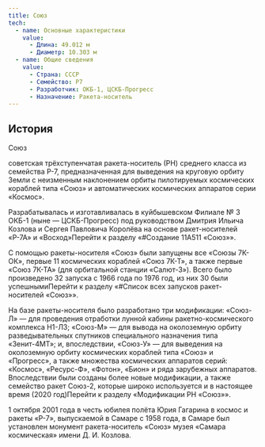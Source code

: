```yaml
---
title: Союз
tech:
  - name: Основные характеристики
    value:
      - Длина: 49.012 м
      - Диаметр: 10.303 м
  - name: Общие сведения
    value:
      - Страна: СССР
      - Семейство: Р7
      - Разработчик: ОКБ-1, ЦСКБ-Прогресс
      - Назначение: Ракета-носитель  
---
```



## История

Союз

советская трёхступенчатая ракета-носитель (РН) среднего класса из семейства Р-7, предназначенная для выведения на круговую орбиту Земли с неизменным наклонением орбиты пилотируемых космических кораблей типа «Союз» и автоматических космических аппаратов серии «Космос».

Разрабатывалась и изготавливалась в куйбышевском Филиале № 3 ОКБ-1 (ныне — ЦСКБ-Прогресс) под руководством Дмитрия Ильича Козлова и Сергея Павловича Королёва на основе ракет-носителей «Р-7А» и «Восход»Перейти к разделу «#Создание 11А511 «Союз»».

С помощью ракеты-носителя «Союз» были запущены все «Союзы 7К-ОК», первые 11 космических кораблей «Союз 7К-Т», а также первые «Союз 7К-ТА» (для орбитальной станции «Салют-3»). Всего было произведено 32 запуска с 1966 года по 1976 год, из них 30 были успешнымиПерейти к разделу «#Список всех запусков ракет-носителей «Союз»».

На базе ракеты-носителя было разработано три модификации: «Союз-Л» — для проведения отработки лунной кабины ракетно-космического комплекса Н1-ЛЗ; «Союз-М» — для вывода на околоземную орбиту разведывательных спутников специального назначения типа «Зенит-4МТ»; и, впоследствии, «Союз-У» — для выведения на околоземную орбиту космических кораблей типа «Союз» и «Прогресс», а также множества космических аппаратов серий: «Космос», «Ресурс-Ф», «Фотон», «Бион» и ряда зарубежных аппаратов. Впоследствии были созданы более новые модификации, а также семейство ракет Союз-2, которые широко используется и в настоящее время (2020 год)Перейти к разделу «Модификации РН «Союз»».

1 октября 2001 года в честь юбилея полёта Юрия Гагарина в космос и ракеты «Р-7», выпускаемой в Самаре с 1958 года, в Самаре был установлен монумент ракета-носитель «Союз» музея «Самара космическая» имени Д. И. Козлова.